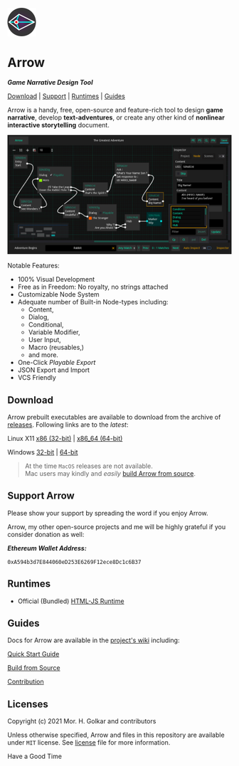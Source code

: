 ![Arrow's logo][arrow-logo]

# Arrow
***Game Narrative Design Tool***

[Download](#download) | [Support](#support-arrow) | [Runtimes](#runtimes) | [Guides](#guides)

Arrow is a handy, free, open-source and feature-rich tool to
design **game narrative**, develop **text-adventures**,
or create any other kind of **nonlinear interactive storytelling** document.

![Arrow's Overall Look][arrow-screenshot]

Notable Features:

+ 100% Visual Development
+ Free as in Freedom: No royalty, no strings attached
+ Customizable Node System
+ Adequate number of Built-in Node-types including:
    + Content,
    + Dialog,
    + Conditional,
    + Variable Modifier,
    + User Input,
    + Macro (reusables,)
    + and more.
+ One-Click *Playable Export*
+ JSON Export and Import
+ VCS Friendly


## Download

Arrow prebuilt executables are available to download from the archive of [releases].
Following links are to the *latest*:

Linux X11 [x86 (32-bit)][linux-x11-x86-latest] | [x86_64 (64-bit)][linux-x11-x86-64-latest]

Windows [32-bit][win-32-latest] | [64-bit][win-64-latest]

> At the time `MacOS` releases are not available.  
> Mac users may kindly and *easily* [build Arrow from source][wiki-build-from-source].


## Support Arrow

Please show your support by spreading the word if you enjoy Arrow.

Arrow, my other open-source projects and me will be
highly grateful if you consider donation as well:

***Ethereum Wallet Address:***  
```
0xA594b3d7E844060eD253E6269F12ece8Dc1c6B37
```


## Runtimes

+ Official (Bundled) [HTML-JS Runtime][runtime-html-js]


## Guides

Docs for Arrow are available in the [project's wiki][wiki-home]
including:

[Quick Start Guide][wiki-quick-start-guide]

[Build from Source][wiki-build-from-source]

[Contribution][wiki-contribution]


## Licenses

Copyright (c) 2021 Mor. H. Golkar and contributors

Unless otherwise specified, Arrow and files in this repository are
available under `MIT` license.
See [license][license-file] file for more information.


Have a Good Time


<!-- download -->
[releases]: https://github.com/mhgolkar/Arrow/releases
[linux-x11-x86-64-latest]: https://github.com/mhgolkar/Arrow/releases/download/v1.1.0/Arrow-v1.1.0-linux-x86_64.tar.gz
[linux-x11-x86-latest]: https://github.com/mhgolkar/Arrow/releases/download/v1.1.0/Arrow-v1.1.0-linux-x86.tar.gz
[win-32-latest]: https://github.com/mhgolkar/Arrow/releases/download/v1.1.0/Arrow-v1.1.0-win.32.zip
[win-64-latest]: https://github.com/mhgolkar/Arrow/releases/download/v1.1.0/Arrow-v1.1.0-win.64.zip
<!-- wiki -->
[wiki-home]: https://github.com/mhgolkar/Arrow/wiki/
[wiki-quick-start-guide]: https://github.com/mhgolkar/Arrow/wiki/quick-start-guide
[wiki-build-from-source]: https://github.com/mhgolkar/Arrow/wiki/build-from-source
[wiki-contribution]: https://github.com/mhgolkar/Arrow/wiki/contribution
<!-- rel -->
[runtime-html-js]: ./runtimes/html-js/
[license-file]: ./license
<!-- resources -->
[arrow-logo]: ./icon.png
[arrow-screenshot]: ./.screenshot.png
